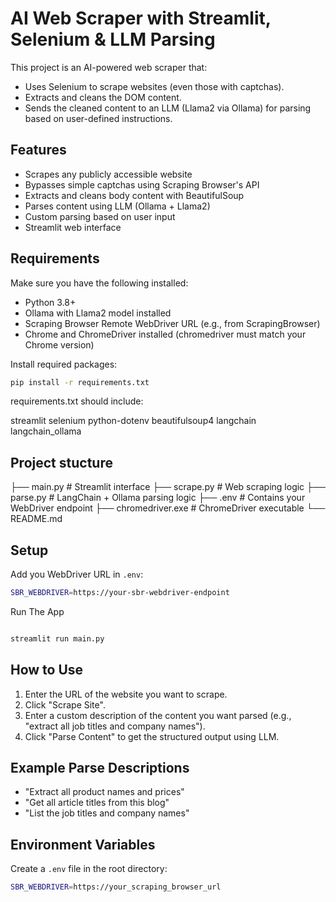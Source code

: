 
#  AI Web Scraper with Streamlit, Selenium & LLM Parsing

This project is an AI-powered web scraper that:

- Uses Selenium to scrape websites (even those with captchas).
- Extracts and cleans the DOM content.
- Sends the cleaned content to an LLM (Llama2 via Ollama) for parsing based on user-defined instructions.

##  Features

-  Scrapes any publicly accessible website
-  Bypasses simple captchas using Scraping Browser's API
-  Extracts and cleans body content with BeautifulSoup
-  Parses content using LLM (Ollama + Llama2)
-  Custom parsing based on user input
-  Streamlit web interface


##  Requirements

Make sure you have the following installed:

- Python 3.8+
- Ollama with Llama2 model installed
- Scraping Browser Remote WebDriver URL (e.g., from ScrapingBrowser)
- Chrome and ChromeDriver installed (chromedriver must match your Chrome version)

Install required packages:

```bash
pip install -r requirements.txt
```
requirements.txt should include:


streamlit
selenium
python-dotenv
beautifulsoup4
langchain
langchain_ollama

## Project stucture


├── main.py            # Streamlit interface
├── scrape.py          # Web scraping logic
├── parse.py           # LangChain + Ollama parsing logic
├── .env               # Contains your WebDriver endpoint
├── chromedriver.exe    # ChromeDriver executable
└── README.md


## Setup

Add you WebDriver URL in `.env`:

```bash
SBR_WEBDRIVER=https://your-sbr-webdriver-endpoint

```

Run The App
```bash

streamlit run main.py
```

##  How to Use

1. Enter the URL of the website you want to scrape.
2. Click "Scrape Site".
3. Enter a custom description of the content you want parsed (e.g., "extract all job titles and company names").
4. Click "Parse Content" to get the structured output using LLM.

##  Example Parse Descriptions

- "Extract all product names and prices"
- "Get all article titles from this blog"
- "List the job titles and company names"

##  Environment Variables

Create a `.env` file in the root directory:


```bash
SBR_WEBDRIVER=https://your_scraping_browser_url
```


